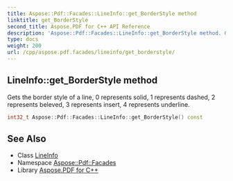 ```yaml
---
title: Aspose::Pdf::Facades::LineInfo::get_BorderStyle method
linktitle: get_BorderStyle
second_title: Aspose.PDF for C++ API Reference
description: 'Aspose::Pdf::Facades::LineInfo::get_BorderStyle method. Gets the border style of a line, 0 represents solid, 1 represents dashed, 2 represents beleved, 3 represents insert, 4 represents underline in C++.'
type: docs
weight: 200
url: /cpp/aspose.pdf.facades/lineinfo/get_borderstyle/
---
```

## LineInfo::get_BorderStyle method


Gets the border style of a line, 0 represents solid, 1 represents dashed, 2 represents beleved, 3 represents insert, 4 represents underline.

```cpp
int32_t Aspose::Pdf::Facades::LineInfo::get_BorderStyle() const
```

## See Also

* Class [LineInfo](../)
* Namespace [Aspose::Pdf::Facades](../../)
* Library [Aspose.PDF for C++](../../../)
